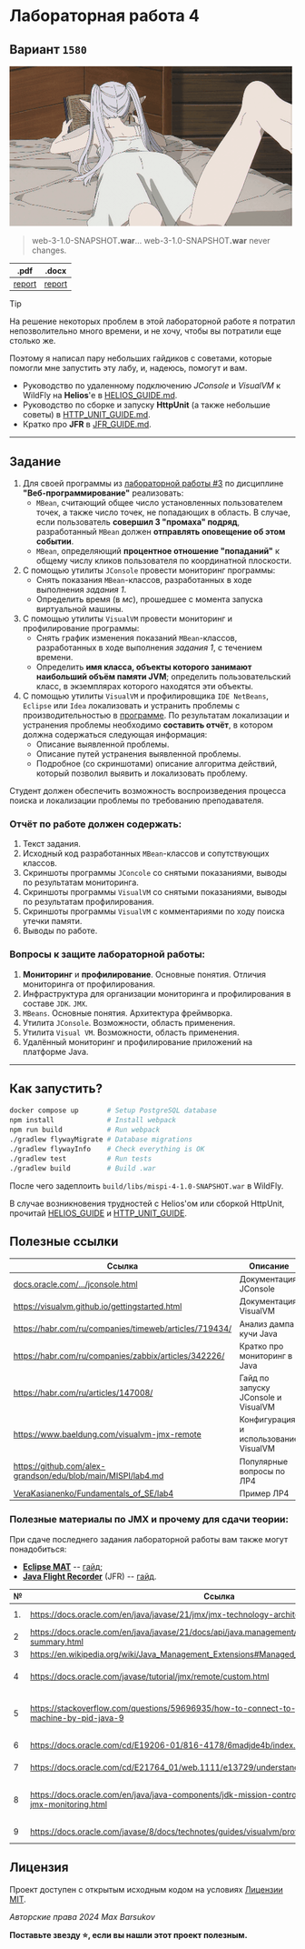 # Лабораторная работа 4

## Вариант `1580`

<img alt="anime" src="./.resources/anime.gif" height="281">

> web-3-1.0-SNAPSHOT<b>.war</b>... web-3-1.0-SNAPSHOT<b>.war</b> never changes.

|.pdf|.docx|
|-|-|
| [report](./docs/report.pdf) | [report](./docs/report.docx) |

> [!TIP]
> На решение некоторых проблем в этой лабораторной работе я потратил непозволительно много времени, и не хочу, чтобы вы потратили еще столько же.
> 
> Поэтому я написал пару небольших гайдиков с советами, которые помогли мне запустить эту лабу, и, надеюсь, помогут и вам.
> 
> * Руководство по удаленному подключению _JConsole_ и _VisualVM_ к WildFly на **Helios**'е в [HELIOS_GUIDE.md](./guides/HELIOS_GUIDE.md).
> * Руководство по сборке и запуску **HttpUnit** (а также небольшие советы) в [HTTP_UNIT_GUIDE.md](./guides/HTTP_UNIT_GUIDE.md).
> * Кратко про **JFR** в [JFR_GUIDE.md](./guides/JFR_GUIDE.md).

---

## Задание

1. Для своей программы из [лабораторной работы #3](https://se.ifmo.ru/courses/web#lab3) по дисциплине __"Веб-программирование"__ реализовать:
   - `MBean`, считающий общее число установленных пользователем точек, а также число точек, не попадающих в область. В случае, если пользователь **совершил 3 "промаха" подряд**, разработанный `MBean` должен **отправлять оповещение об этом событии**.
   - `MBean`, определяющий **процентное отношение "попаданий"** к общему числу кликов пользователя по координатной плоскости.
2. С помощью утилиты `JConsole` провести мониторинг программы:
   - Снять показания `MBean`-классов, разработанных в ходе выполнения *задания 1*.
   - Определить время (в *мс*), прошедшее с момента запуска виртуальной машины.
3. С помощью утилиты `VisualVM` провести мониторинг и профилирование программы:
   - Снять график изменения показаний `MBean`-классов, разработанных в ходе выполнения *задания 1*, с течением времени.
   - Определить **имя класса, объекты которого занимают наибольший объём памяти JVM**; определить пользовательский класс, в экземплярах которого находятся эти объекты.
4. С помощью утилиты `VisualVM` и профилировщика `IDE NetBeans`, `Eclipse` или `Idea` локализовать и устранить проблемы с производительностью в [программе](https://se.ifmo.ru/documents/10180/189115/HttpUnit.tar.gz/7bf1032e-d16e-be85-c71b-dbe73c0178ba?t=1651168887037&download=true). По результатам локализации и устранения проблемы необходимо **составить отчёт**, в котором должна содержаться следующая информация:
   - Описание выявленной проблемы.
   - Описание путей устранения выявленной проблемы.
   - Подробное (со скриншотами) описание алгоритма действий, который позволил выявить и локализовать проблему.

Студент должен обеспечить возможность воспроизведения процесса поиска и локализации проблемы по требованию преподавателя.

### Отчёт по работе должен содержать:

1. Текст задания.
2. Исходный код разработанных `MBean`-классов и сопутствующих классов.
3. Скриншоты программы `JConcole` со снятыми показаниями, выводы по результатам мониторинга.
4. Скриншоты программы `VisualVM` со снятыми показаниями, выводы по результатам профилирования.
5. Скриншоты программы `VisualVM` с комментариями по ходу поиска утечки памяти.
6. Выводы по работе.

### Вопросы к защите лабораторной работы:

1. **Мониторинг** и **профилирование**. Основные понятия. Отличия мониторинга от профилирования.
2. Инфраструктура для организации мониторинга и профилирования в составе `JDK`. `JMX`.
3. `MBeans`. Основные понятия. Архитектура фреймворка.
4. Утилита `JConsole`. Возможности, область применения.
5. Утилита `Visual VM`. Возможности, область применения.
6. Удалённый мониторинг и профилирование приложений на платформе Java.

---

## Как запустить?

```bash
docker compose up       # Setup PostgreSQL database
npm install             # Install webpack
npm run build           # Run webpack
./gradlew flywayMigrate # Database migrations
./gradlew flywayInfo    # Check everything is OK
./gradlew test          # Run tests
./gradlew build         # Build .war
```

После чего задеплоить `build/libs/mispi-4-1.0-SNAPSHOT.war` в WildFly.

В случае возникновения трудностей с Helios'ом или сборкой HttpUnit, прочитай [HELIOS_GUIDE](./guides/HELIOS_GUIDE.md) и [HTTP_UNIT_GUIDE](./guides/HTTP_UNIT_GUIDE.md).

## Полезные ссылки

| Ссылка                                                                                                               | Описание                              |
|----------------------------------------------------------------------------------------------------------------------|---------------------------------------|
| [docs.oracle.com/.../jconsole.html](https://docs.oracle.com/javase/8/docs/technotes/guides/management/jconsole.html) | Документация JConsole                 |
| https://visualvm.github.io/gettingstarted.html                                                                       | Документация VisualVM                 |
| https://habr.com/ru/companies/timeweb/articles/719434/                                                               | Анализ дампа кучи Java                |
| https://habr.com/ru/companies/zabbix/articles/342226/                                                                | Кратко про мониторинг в Java          |
| https://habr.com/ru/articles/147008/                                                                                 | Гайд по запуску JConsole и VisualVM   |
| https://www.baeldung.com/visualvm-jmx-remote                                                                         | Конфигурация и использование VisualVM |
| https://github.com/alex-grandson/edu/blob/main/MISPI/lab4.md                                                         | Популярные вопросы по ЛР4             |
| [VeraKasianenko/Fundamentals_of_SE/lab4](https://github.com/VeraKasianenko/Fundamentals_of_SE/tree/main/lab4-part1)  | Пример ЛР4                            |

### Полезные материалы по JMX и прочему для сдачи теории:

При сдаче последнего задания лабораторной работы вам также могут понадобиться:
- [**Eclipse MAT**](https://eclipse.dev/mat/) -- [гайд](https://habr.com/ru/articles/519830/);
- [**Java Flight Recorder**](https://docs.oracle.com/javacomponents/jmc-5-4/jfr-runtime-guide/about.htm) (JFR) -- [гайд](https://habr.com/ru/companies/krista/articles/532632/).


| № | Ссылка | Описание |
| --- | --- | --- |
| 1. | https://docs.oracle.com/en/java/javase/21/jmx/jmx-technology-architecture.html | JMX Technology Architecture |
| 2 | https://docs.oracle.com/en/java/javase/21/docs/api/java.management/javax/management/package-summary.html | Docs for `javax.management` |
| 3 | https://en.wikipedia.org/wiki/Java_Management_Extensions#Managed_beans | Wiki MBeans |
| 4 | https://docs.oracle.com/javase/tutorial/jmx/remote/custom.html | Creating a Custom JMX Client |
| 5 | https://stackoverflow.com/questions/59696935/how-to-connect-to-jmx-for-jvm-on-local-machine-by-pid-java-9 | How to connect to JMX for JVM on local machine by PID |
| 6 | https://docs.oracle.com/cd/E19206-01/816-4178/6madjde4b/index.html | Instrumentation Using MBeans |
| 7 | https://docs.oracle.com/cd/E21764_01/web.1111/e13729/understanding.htm#JMXPG114 | Understanding JMX |
| 8 | https://docs.oracle.com/en/java/java-components/jdk-mission-control/8/user-guide/real-time-jmx-monitoring.html | JDK Mission Control User Guide: Real-time JMX Monitoring |
| 9 | https://docs.oracle.com/javase/8/docs/technotes/guides/visualvm/profiler.html | VisualVM Profiling |

## Лицензия <a name="license"></a>

Проект доступен с открытым исходным кодом на условиях [Лицензии MIT](https://opensource.org/license/mit/).

*Авторские права 2024 Max Barsukov*

**Поставьте звезду :star:, если вы нашли этот проект полезным.**
